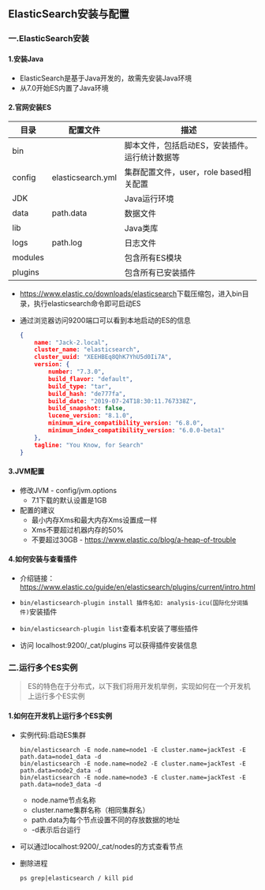 ## ElasticSearch安装与配置

### 一.ElasticSearch安装

#### 1.安装Java

* ElasticSearch是基于Java开发的，故需先安装Java环境
* 从7.0开始ES内置了Java环境

#### 2.官网安装ES

| 目录    | 配置文件          | 描述                                           |
| ------- | ----------------- | ---------------------------------------------- |
| bin     |                   | 脚本文件，包括启动ES，安装插件。运行统计数据等 |
| config  | elasticsearch.yml | 集群配置文件，user，role based相关配置         |
| JDK     |                   | Java运行环境                                   |
| data    | path.data         | 数据文件                                       |
| lib     |                   | Java类库                                       |
| logs    | path.log          | 日志文件                                       |
| modules |                   | 包含所有ES模块                                 |
| plugins |                   | 包含所有已安装插件                             |

* <https://www.elastic.co/downloads/elasticsearch>下载压缩包，进入bin目录，执行elasticsearch命令即可启动ES

* 通过浏览器访问9200端口可以看到本地启动的ES的信息

  ```json
  {
      name: "Jack-2.local",
      cluster_name: "elasticsearch",
      cluster_uuid: "XEEHBEq8QhK7YhU5d0Ii7A",
      version: {
          number: "7.3.0",
          build_flavor: "default",
          build_type: "tar",
          build_hash: "de777fa",
          build_date: "2019-07-24T18:30:11.767338Z",
          build_snapshot: false,
          lucene_version: "8.1.0",
          minimum_wire_compatibility_version: "6.8.0",
          minimum_index_compatibility_version: "6.0.0-beta1"
      },
      tagline: "You Know, for Search"
  }
  ```

#### 3.JVM配置

* 修改JVM - config/jvm.options
  * 7.1下载的默认设置是1GB
* 配置的建议
  * 最小内存Xms和最大内存Xms设置成一样
  * Xms不要超过机器内存的50%
  * 不要超过30GB - https://www.elastic.co/blog/a-heap-of-trouble

#### 4.如何安装与查看插件

* 介绍链接：https://www.elastic.co/guide/en/elasticsearch/plugins/current/intro.html

* `bin/elasticsearch-plugin install 插件名如: analysis-icu(国际化分词插件)`安装插件
* `bin/elasticsearch-plugin list`查看本机安装了哪些插件
* 访问 localhost:9200/_cat/plugins 可以获得插件安装信息

### 二.运行多个ES实例

> ES的特色在于分布式，以下我们将用开发机举例，实现如何在一个开发机上运行多个ES实例

#### 1.如何在开发机上运行多个ES实例

* 实例代码:启动ES集群

  ```shell
  bin/elasticsearch -E node.name=node1 -E cluster.name=jackTest -E path.data=node1_data -d
  bin/elasticsearch -E node.name=node2 -E cluster.name=jackTest -E path.data=node2_data -d
  bin/elasticsearch -E node.name=node3 -E cluster.name=jackTest -E path.data=node3_data -d
  ```

  * node.name节点名称
  * cluster.name集群名称（相同集群名）
  * path.data为每个节点设置不同的存放数据的地址
  * -d表示后台运行

* 可以通过localhost:9200/_cat/nodes的方式查看节点

* 删除进程

  ```shell
  ps grep|elasticsearch / kill pid
  ```

  

